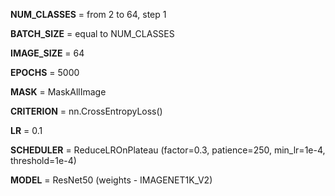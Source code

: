 **NUM_CLASSES** = from 2 to 64, step 1

**BATCH_SIZE** = equal to NUM_CLASSES

**IMAGE_SIZE** = 64

**EPOCHS** = 5000

**MASK** = MaskAllImage

**CRITERION** = nn.CrossEntropyLoss()

**LR** = 0.1

**SCHEDULER** = ReduceLROnPlateau (factor=0.3, patience=250, min_lr=1e-4, threshold=1e-4)

**MODEL** = ResNet50 (weights - IMAGENET1K_V2)